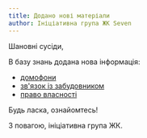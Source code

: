 ```yaml
---
title: Додано нові матеріали
author: Ініціативна група ЖК Seven
---
```


Шановні сусіди,

В базу знань додана нова інформація:

- [домофони](/docs/complex/intercom)
- [зв'язок із забудовником](/docs/complex/ask-developer)
- [право власності](/docs/complex/ownership)

Будь ласка, ознайомтесь!

З повагою, ініціативна група ЖК.
